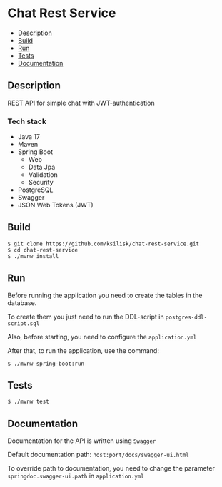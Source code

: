 # Chat Rest Service
* [Description](#description)
* [Build](#build)
* [Run](#run)
* [Tests](#tests)
* [Documentation](#documentation)
## Description
REST API for simple chat with JWT-authentication

### Tech stack
* Java 17
* Maven
* Spring Boot
  * Web
  * Data Jpa
  * Validation
  * Security
* PostgreSQL
* Swagger
* JSON Web Tokens (JWT)

## Build
    $ git clone https://github.com/ksilisk/chat-rest-service.git
    $ cd chat-rest-service
    $ ./mvnw install
## Run
Before running the application you need to create the tables in the database.

To create them you just need to run the DDL-script in `postgres-ddl-script.sql`

Also, before starting, you need to configure the `application.yml`

After that, to run the application, use the command:

    $ ./mvnw spring-boot:run
## Tests
    $ ./mvnw test
## Documentation
Documentation for the API is written using `Swagger`

Default documentation path: `host:port/docs/swagger-ui.html`

To override path to documentation, you need to change the parameter `springdoc.swagger-ui.path` in `application.yml`


